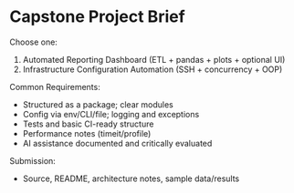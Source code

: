 # Capstone Project Brief

Choose one:
1) Automated Reporting Dashboard (ETL + pandas + plots + optional UI)
2) Infrastructure Configuration Automation (SSH + concurrency + OOP)

Common Requirements:
- Structured as a package; clear modules
- Config via env/CLI/file; logging and exceptions
- Tests and basic CI-ready structure
- Performance notes (timeit/profile)
- AI assistance documented and critically evaluated

Submission:
- Source, README, architecture notes, sample data/results
